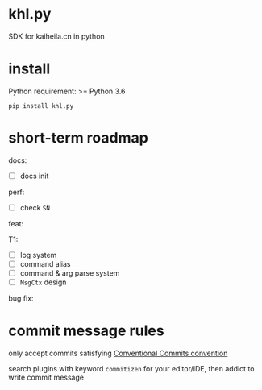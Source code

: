 # khl.py

SDK for kaiheila.cn in python

# install

Python requirement: >= Python 3.6

```shell
pip install khl.py
```

# short-term roadmap

docs:

- [ ] docs init

perf:

- [ ] check `SN`

feat:

T1:

- [ ] log system
- [ ] command alias
- [ ] command & arg parse system
- [ ] `MsgCtx` design

bug fix:

# commit message rules

only accept commits satisfying [Conventional Commits convention](https://github.com/commitizen/cz-cli)

search plugins with keyword `commitizen` for your editor/IDE, then addict to write commit message